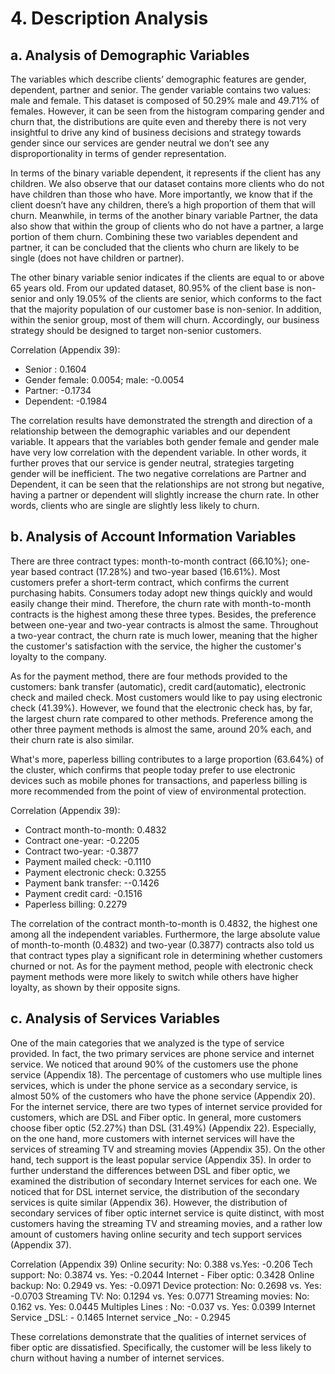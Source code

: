 # 4. Description Analysis
## a. Analysis of Demographic Variables 
The variables which describe clients’ demographic features are gender, dependent, partner and senior. The gender variable contains two values: male and female. This dataset is composed of 50.29%  male and 49.71% of females. However, it can be seen from the histogram comparing gender and churn that, the distributions are quite even and thereby there is not very insightful to drive any kind of business decisions and strategy towards gender since our services are gender neutral we don’t see any disproportionality in terms of gender representation. 

In terms of the binary variable dependent, it represents if the client has any children. We also observe that our dataset contains more clients who do not have children than those who have. More importantly, we know that if the client doesn’t have any children, there’s a high proportion of them that will churn. Meanwhile, in terms of the another binary variable Partner, the data also show that within the group of clients who do not have a partner, a large portion of them churn. Combining these two variables dependent and partner, it can be concluded that the clients who churn are likely to be single (does not have children or partner). 

The other binary variable senior indicates if the clients are equal to or above 65 years old. From our updated dataset, 80.95% of the client base is non-senior and only 19.05% of the clients are senior, which conforms to the fact that the majority population of our customer base is non-senior. In addition, within the senior group, most of them will churn. Accordingly, our business strategy should be designed to target non-senior customers. 

Correlation (Appendix  39):
* Senior : 0.1604
* Gender female: 0.0054; male: -0.0054
* Partner: -0.1734
* Dependent: -0.1984

The correlation results have demonstrated the strength and direction of a relationship between the demographic variables and our dependent variable. It appears that the variables both gender female and gender male have very low correlation with the dependent variable. In other words, it further proves that our service is gender neutral, strategies targeting gender will be inefficient. The two negative correlations are Partner and Dependent, it can be seen that the relationships are not strong but negative, having a partner or dependent will slightly increase the churn rate. In other words, clients who are single are slightly less likely to churn.

## b. Analysis of Account Information Variables
There are three contract types: month-to-month contract (66.10%); one-year based contract (17.28%) and two-year based (16.61%). Most customers prefer a short-term contract, which confirms the current purchasing habits. Consumers today adopt new things quickly and would easily change their mind. Therefore, the churn rate with month-to-month contracts is the highest among these three types. Besides, the preference between one-year and two-year contracts is almost the same. Throughout a two-year contract, the churn rate is much lower, meaning that the higher the customer's satisfaction with the service, the higher the customer's loyalty to the company.

As for the payment method, there are four methods provided to the customers: bank transfer (automatic), credit card(automatic), electronic check and mailed check. Most customers would like to pay using electronic check (41.39%). However, we found that the electronic check has, by far, the largest churn rate compared to other methods. Preference among the other three payment methods is almost the same, around 20% each, and their churn rate is also similar. 

What's more, paperless billing contributes to a large proportion (63.64%) of the cluster, which confirms that people today prefer to use electronic devices such as mobile phones for transactions, and paperless billing is more recommended from the point of view of environmental protection. 

Correlation (Appendix  39):
* Contract month-to-month: 0.4832
* Contract one-year: -0.2205
* Contract two-year: -0.3877
* Payment mailed check: -0.1110
* Payment electronic check: 0.3255
* Payment bank transfer: --0.1426
* Payment credit card: -0.1516
* Paperless billing: 0.2279

The correlation of the contract month-to-month is 0.4832, the highest one among all the independent variables. Furthermore, the large absolute value of month-to-month (0.4832) and two-year (0.3877) contracts also told us that contract types play a significant role in determining whether customers churned or not. As for the payment method, people with electronic check payment methods were more likely to switch while others have higher loyalty, as shown by their opposite signs.

## c. Analysis of Services Variables
One of the main categories that we analyzed is the type of service provided. In fact, the two primary services are phone service and internet service. We noticed that around 90% of the customers use the phone service (Appendix 18).  The percentage of customers who use multiple lines services, which is under the phone service as a secondary service, is almost 50% of the customers who have the phone service (Appendix 20). For the internet service, there are two types of internet service provided for customers, which are DSL and Fiber optic. In general, more customers choose fiber optic (52.27%) than DSL (31.49%) (Appendix 22). Especially, on the one hand, more customers with internet services will have the services of streaming TV and streaming movies (Appendix 35). On the other hand, tech support is the least popular service (Appendix 35). In order to further understand the differences between DSL and fiber optic, we examined the distribution of secondary Internet services for each one. We noticed that for DSL internet service, the distribution of the secondary services is quite similar (Appendix 36). However, the distribution of secondary services of fiber optic internet service is quite distinct, with most customers having the streaming TV and streaming movies, and a rather low amount of customers having online security and tech support services (Appendix 37). 

Correlation (Appendix 39)
Online security: No: 0.388 vs.Yes: -0.206
Tech support: No: 0.3874 vs. Yes: -0.2044
Internet - Fiber optic: 0.3428
Online backup: No: 0.2949 vs. Yes: -0.0971
Device protection: No: 0.2698 vs. Yes: -0.0703
Streaming TV: No: 0.1294 vs. Yes: 0.0771
Streaming movies: No: 0.162 vs. Yes: 0.0445
Multiples Lines : No: -0.037 vs. Yes: 0.0399
Internet Service _DSL: - 0.1465
Internet service _No: - 0.2945

These correlations demonstrate that the qualities of internet services of fiber optic are dissatisfied. Specifically, the customer will be less likely to churn without having a number of internet services.
